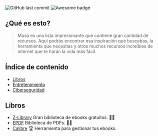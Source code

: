 ![GitHub last commit](https://img.shields.io/github/last-commit/BrianDotCat/next-level-list?label=last%20update) ![Awesome badge](https://badgen.net/badge/icon/awesome/pink?icon=awesome&label) 

## ¿Qué es esto?
> Musa es una lista impresionante que contiene gran cantidad de recursos. Aquí podrás encontrar esa inspiración que buscabas, la herramienta que necesitas y otros muchos recursos increíbles de internet que te harán la vida más fácil.

## Índice de contenido

- [Libros](#libros)
- [Entretenimiento](#entretenimiento)
- [Ciberseguridad](#ciberseguridad)

## Libros

- [Z-Library](https://es.z-lib.org/) Gran biblioteca de ebooks gratuitos. :pirate_flag:
- [EPDF](https://epdf.mx/) Biblioteca de PDFs. :pirate_flag:
- [Calibre](https://calibre-ebook.com/) :trophy: Herramienta para gestionar tus ebooks.

